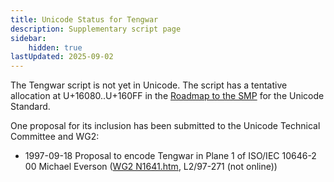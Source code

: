 ```yaml
---
title: Unicode Status for Tengwar
description: Supplementary script page
sidebar:
    hidden: true
lastUpdated: 2025-09-02
---
```


The Tengwar script is not yet in Unicode. The script has a tentative allocation at U+16080..U+160FF in the [Roadmap to the SMP](http://www.unicode.org/roadmaps/smp/) for the Unicode Standard.

[comment]: # (end of intro)

[comment]: # (start of blocks)



[comment]: # (end of blocks)

[comment]: # (start of chars)



[comment]: # (end of chars)

[comment]: # (start of rest)

One proposal for its inclusion has been submitted to the Unicode Technical Committee and WG2:

- 1997-09-18 Proposal to encode Tengwar in Plane 1 of ISO/IEC 10646-2 00 Michael Everson ([WG2 N1641.htm](https://www.unicode.org/wg2/docs/n1641/n1641.htm), L2/97-271 (not online))
